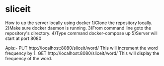 # sliceit
How to up the server locally using docker
1)Clone the repository locally.
2)Make sure docker daemon is running.
3)From command line goto the repository's directory.
4)Type command docker-compose up
5)Server will start at port 8080

Apis:-
PUT http://localhost:8080/sliceit/word/<word>   This will increment the word frequency by 1.
GET http://localhost:8080/sliceit/word/<word>   This will display the frequency of the word.

